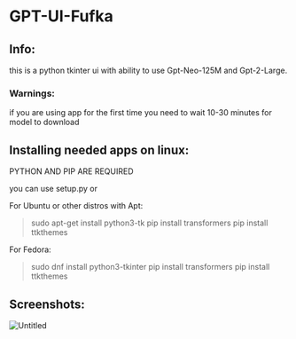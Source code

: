 # GPT-UI-Fufka

## Info:
this is a python tkinter ui with ability to use Gpt-Neo-125M and Gpt-2-Large.

### Warnings:
if you are using app for the first time you need to wait 10-30 minutes for model to download

## Installing needed apps on linux:
PYTHON AND PIP ARE REQUIRED

you can use setup.py or

For Ubuntu or other distros with Apt:
>sudo apt-get install python3-tk
>pip install transformers
>pip install ttkthemes

For Fedora:
>sudo dnf install python3-tkinter
>pip install transformers
>pip install ttkthemes


## Screenshots:


![Untitled](https://i.ibb.co/h7BngY9/Screenshot-from-2022-12-12-20-01-42.png)
